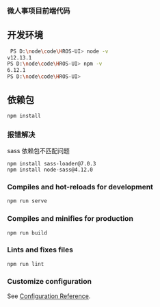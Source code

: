 ### 微人事项目前端代码

## 开发环境
```bash
 PS D:\node\code\HROS-UI> node -v
v12.13.1
PS D:\node\code\HROS-UI> npm -v
6.12.1
PS D:\node\code\HROS-UI>
```
## 依赖包
```bash
npm install

```
### 报错解决
sass 依赖包不匹配问题
```
npm install sass-loader@7.0.3
npm install node-sass@4.12.0
```
### Compiles and hot-reloads for development
```bash
npm run serve
```


### Compiles and minifies for production
```
npm run build
```

### Lints and fixes files
```
npm run lint
```

### Customize configuration
See [Configuration Reference](https://cli.vuejs.org/config/).

     
